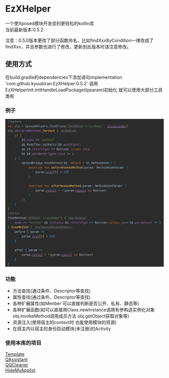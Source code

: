 # EzXHelper
一个使Xposed模块开发变的更轻松的kotlin库    
当前最新版本:0.5.2

注意：0.5.0版本更改了部分函数命名，比如findXxxByCondition一律改成了findXxx，并且参数也进行了修改，更新到此版本时请注意修改。
## 使用方式

在build.gradle的dependencies下添加语句implementation 'com.github.kyuubiran:EzXHelper:0.5.2'
调用EzXHelperInit.initHandleLoadPackage(lpparam)初始化 就可以使用大部分工具类啦
### 例子
![image](docs/example.png)

### 功能
- 方法查找(通过条件、Descriptor等查找)
- 属性查找(通过条件、Descriptor等查找)
- 各种扩展属性(如Menber 可以直接判断是否公开、私有、静态等)
- 各种扩展函数(如可以直接用Class.newInstance调用有参构造实例化对象 obj.invokeMethod调用成员方法 obj.getObject获取对象等)
- 资源注入(使用宿主的context时 也能使用模块的资源)
- 在宿主内以宿主的身份启动模块(未注册)的Activity

### 使用本库的项目
[Template](https://github.com/KyuubiRan/ezxhepler-template)   
[QAssistant](https://github.com/KitsunePie/QAssistant)      
[QQCleaner](https://github.com/KyuubiRan/QQCleaner)   
[HideMyApplist](https://github.com/Dr-TSNG/Hide-My-Applist)
